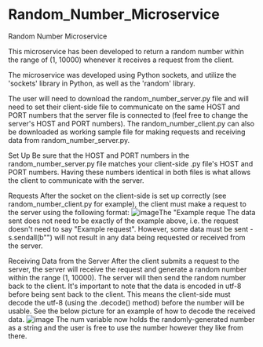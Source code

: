 # Random_Number_Microservice

Random Number Microservice

This microservice has been developed to return a random number within the range of (1, 10000) whenever it receives a request from the client.

The microservice was developed using Python sockets, and utilize the 'sockets' library in Python, as well as the 'random' library.

The user will need to download the random_number_server.py file and will need to set their client-side file to communicate on the same HOST and PORT numbers that the server file is connected to (feel free to change the server's HOST and PORT numbers). The random_number_client.py can also be downloaded as working sample file for making requests and receiving data from random_number_server.py.

Set Up
Be sure that the HOST and PORT numbers in the random_number_server.py file matches your client-side .py file's HOST and PORT numbers. Having these numbers identical in both files is what allows the client to communicate with the server.

Requests
After the socket on the client-side is set up correctly (see random_number_client.py for example), the client must make a request to the server using the following format:
![image](https://user-images.githubusercontent.com/79183545/236528968-0105e219-96b5-4841-ad73-06ff22597c6e.png)The "Example reque
The data sent does not need to be exactly of the example above, i.e. the request doesn't need to say "Example request". However, some data must be sent - s.sendall(b"") will not result in any data being requested or received from the server.

Receiving Data from the Server
After the client submits a request to the server, the server will receive the request and generate a random number within the range (1, 10000). 
The server will then send the random number back to the client. It's important to note that the data is encoded in utf-8 before being sent back to the client. This means the client-side must decode the utf-8 (using the .decode() method) before the number will be usable. See the below picture for an example of how to decode the received data.
![image](https://user-images.githubusercontent.com/79183545/236530544-8602926b-a8a1-4495-9df6-8d0f6a50e0a4.png)
The num variable now holds the randomly-generated number as a string and the user is free to use the number however they like from there.

